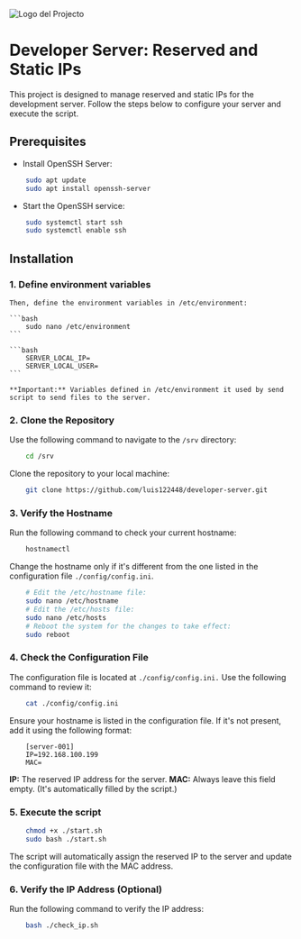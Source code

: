 ![Logo del Projecto](./resources/logo.png)

# Developer Server: Reserved and Static IPs

This project is designed to manage reserved and static IPs for the development server. 
Follow the steps below to configure your server and execute the script.

## **Prerequisites**

- Install OpenSSH Server:

```bash
    sudo apt update
    sudo apt install openssh-server
```

- Start the OpenSSH service:

```bash
    sudo systemctl start ssh
    sudo systemctl enable ssh
```

## **Installation**

### **1. Define environment variables**

    Then, define the environment variables in /etc/environment:

    ```bash
        sudo nano /etc/environment
    ```

    ```bash
        SERVER_LOCAL_IP=
        SERVER_LOCAL_USER=
    ```

    **Important:** Variables defined in /etc/environment it used by send script to send files to the server.

### **2. Clone the Repository**

Use the following command to navigate to the `/srv` directory:

```bash
    cd /srv
```

Clone the repository to your local machine:

```bash
    git clone https://github.com/luis122448/developer-server.git
```

### **3. Verify the Hostname**

Run the following command to check your current hostname:

```bash
    hostnamectl
```

Change the hostname only if it's different from the one listed in the configuration file `./config/config.ini`.

```bash
    # Edit the /etc/hostname file:
    sudo nano /etc/hostname
    # Edit the /etc/hosts file:
    sudo nano /etc/hosts
    # Reboot the system for the changes to take effect:
    sudo reboot
```

### **4. Check the Configuration File**

The configuration file is located at `./config/config.ini.` Use the following command to review it:

```bash
    cat ./config/config.ini
``` 

Ensure your hostname is listed in the configuration file. If it's not present, add it using the following format:

```example
    [server-001]
    IP=192.168.100.199
    MAC=
```

**IP:** The reserved IP address for the server.
**MAC:** Always leave this field empty. (It's automatically filled by the script.)

### **5. Execute the script**

```bash
    chmod +x ./start.sh
    sudo bash ./start.sh
```

The script will automatically assign the reserved IP to the server and update the configuration file with the MAC address.

### **6. Verify the IP Address (Optional)**

Run the following command to verify the IP address:

```bash
    bash ./check_ip.sh
```